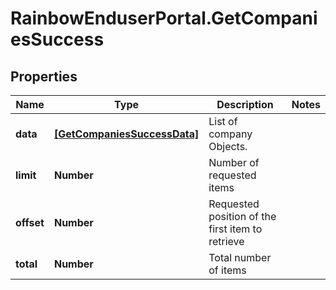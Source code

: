 # RainbowEnduserPortal.GetCompaniesSuccess

## Properties

Name | Type | Description | Notes
------------ | ------------- | ------------- | -------------
**data** | [**[GetCompaniesSuccessData]**](GetCompaniesSuccessData.md) | List of company Objects. | 
**limit** | **Number** | Number of requested items | 
**offset** | **Number** | Requested position of the first item to retrieve | 
**total** | **Number** | Total number of items | 


